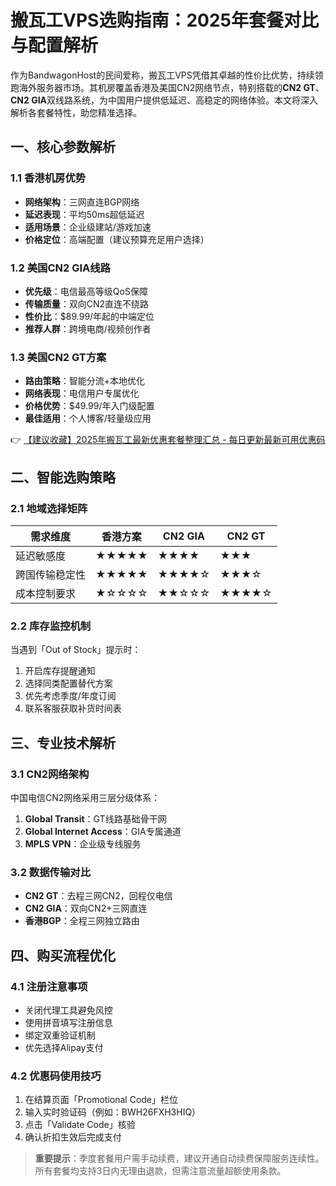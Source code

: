 # 搬瓦工VPS选购指南：2025年套餐对比与配置解析

作为BandwagonHost的民间爱称，搬瓦工VPS凭借其卓越的性价比优势，持续领跑海外服务器市场。其机房覆盖香港及美国CN2网络节点，特别搭载的**CN2 GT**、**CN2 GIA**双线路系统，为中国用户提供低延迟、高稳定的网络体验。本文将深入解析各套餐特性，助您精准选择。

## 一、核心参数解析
### 1.1 香港机房优势
- **网络架构**：三网直连BGP网络
- **延迟表现**：平均50ms超低延迟
- **适用场景**：企业级建站/游戏加速
- **价格定位**：高端配置（建议预算充足用户选择）

### 1.2 美国CN2 GIA线路
- **优先级**：电信最高等级QoS保障
- **传输质量**：双向CN2直连不绕路
- **性价比**：$89.99/年起的中端定位
- **推荐人群**：跨境电商/视频创作者

### 1.3 美国CN2 GT方案
- **路由策略**：智能分流+本地优化
- **网络表现**：电信用户专属优化
- **价格优势**：$49.99/年入门级配置
- **最佳适用**：个人博客/轻量级应用

👉 [【建议收藏】2025年搬瓦工最新优惠套餐整理汇总 - 每日更新最新可用优惠码](https://bit.ly/banwagon)

## 二、智能选购策略
### 2.1 地域选择矩阵
| 需求维度        | 香港方案 | CN2 GIA | CN2 GT |
|---------------|-------|---------|-------|
| 延迟敏感度       | ★★★★★ | ★★★★    | ★★★   |
| 跨国传输稳定性    | ★★★★★ | ★★★★☆   | ★★★☆  |
| 成本控制要求      | ★☆☆☆☆ | ★★☆☆☆   | ★★★★☆ |

### 2.2 库存监控机制
当遇到「Out of Stock」提示时：
1. 开启库存提醒通知
2. 选择同类配置替代方案
3. 优先考虑季度/年度订阅
4. 联系客服获取补货时间表

## 三、专业技术解析
### 3.1 CN2网络架构
中国电信CN2网络采用三层分级体系：
1. **Global Transit**：GT线路基础骨干网
2. **Global Internet Access**：GIA专属通道
3. **MPLS VPN**：企业级专线服务

### 3.2 数据传输对比
- **CN2 GT**：去程三网CN2，回程仅电信
- **CN2 GIA**：双向CN2+三网直连
- **香港BGP**：全程三网独立路由

## 四、购买流程优化
### 4.1 注册注意事项
- 关闭代理工具避免风控
- 使用拼音填写注册信息
- 绑定双重验证机制
- 优先选择Alipay支付

### 4.2 优惠码使用技巧
1. 在结算页面「Promotional Code」栏位
2. 输入实时验证码（例如：BWH26FXH3HIQ）
3. 点击「Validate Code」核验
4. 确认折扣生效后完成支付

> **重要提示**：季度套餐用户需手动续费，建议开通自动续费保障服务连续性。所有套餐均支持3日内无理由退款，但需注意流量超额使用条款。